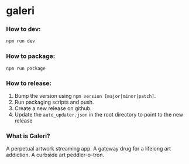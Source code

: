 # galeri

### How to dev:

```bash
npm run dev
```

### How to package:
```
npm run package
```

### How to release:

1. Bump the version using `npm version [major|minor|patch]`.
2. Run packaging scripts and push.
3. Create a new release on github.
4. Update the `auto_updater.json` in the root directory to point to the new release

### What is Galeri?

A perpetual artwork streaming app.
A gateway drug for a lifelong art addiction.
A curbside art peddler-o-tron.